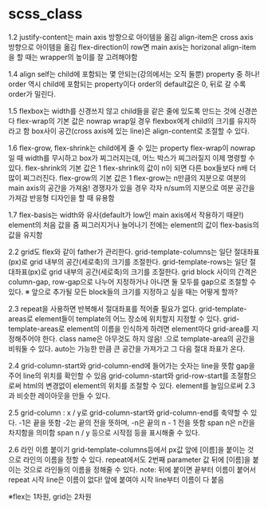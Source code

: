 # scss_class

1.2
justify-content는 main axis 방향으로 아이템을 옮김
align-item은 cross axis 방향으로 아이템을 옮김
flex-direction이 row면 main axis는 horizonal
align-item을 할 때는 wrapper의 높이를 잘 고려해야함

1.4
align self는 child에 포함되는 몇 안되는(강의에서는 오직 둘뿐) property 중 하나!
order 역시 child에 포함되는 property이다
order의 default값은 0, 뒤로 갈 수록 order가 밀린다.

1.5
flexbox는 width를 신경쓰지 않고 child들을 같은 줄에 있도록 만드는 것에 신경쓴다
flex-wrap의 기본 값은 nowrap
wrap일 경우 flexbox에게 child의 크기를 유지하라고 함
box사이 공간(cross axis에 있는 line)은 align-content로 조절할 수 있다.

1.6
flex-grow, flex-shrink는 child에게 줄 수 있는 property
flex-wrap이 nowrap일 때 width를 무시하고 box가 찌그러지는데, 어느 박스가 찌그러질지 이제 명령할 수 있다.
flex-shrink의 기본 값은 1
flex-shrink의 값이 n이 되면 다른 box들보다 n배 더 많이 찌그러진다.
flex-grow의 기본 값은 1
flex-grow는 n만큼의 지분으로 여분의 main axis의 공간을 가져옴!
경쟁자가 있을 경우 각자 n/sum의 지분으로 여분 공간을 가져감
반응형 디자인을 할 때 유용함

1.7
flex-basis는 width와 유사(default가 low인 main axis에서 작용하기 때문!)
element의 처음 값을 줌
찌그러지거나 늘어나기 전에는 element의 값이 flex-basis의 값을 유지함

2.2 
grid도 flex와 같이 father가 관리한다.
grid-template-columns는 일단 절대좌표(px)로 grid 내부의 공간(세로축)의 크기를 조절한다.
grid-template-rows는 일단 절대좌표(px)로 grid 내부의 공간(세로축)의 크기를 조절한다.
grid block 사이의 간격은 column-gap, row-gap으로 나누어 지정하거나 아니면 둘 모두를 gap으로 조절할 수 있다.
※ 앞으로 추가될 모든 block들의 크기를 지정하고 싶을 때는 어떻게 할까?

2.3
repeat을 사용하면 반복해서 절대좌표를 적어줄 필요가 없다.
grid-template-areas로 element들이 template의 어느 장소에 위치할지 지정할 수 있다.
grid-template-areas로 element의 이름을 인식하게 하려면 element마다 grid-area를 지정해주어야 한다.
class name은 아무것도 하지 않음!
.으로 template-area의 공간을 비워둘 수 있다.
auto는 가능한 만큼 큰 공간을 가져가고 그 다음 절대 좌표가 온다.

2.4
grid-column-start와 grid-column-end에 들어가는 숫자는 line을 뜻함
gap을 주어 line의 위치를 확인할 수 있음
grid-column-start와 grid-row-start를 조절함으로써 html의 변경없이 element의 위치를 조절할 수 있다.
element를 늘임으로써 2.3과 비슷한 레이아웃을 만들 수 있다.

2.5
grid-column : x / y로 grid-column-start와 grid-column-end를 축약할 수 있다.
-1은 끝을 뜻함
-2는 끝의 전을 뜻하며, -n은 끝의 n - 1 전을 뜻함
span n은 n칸을 차지함을 의미함
span n / y 등으로 시작점 등을 표시해줄 수 있다.

2.6
라인 이름 붙이기
grid-template-columns등에서 px값 앞에 [이름]을 붙이는 것으로 라인의 이름을 정할 수 있다.
repeat에서도 2번째 parameter 값 뒤에 [이름]을 붙이는 것으로 라인들의 이름을 정해줄 수 있다.
note: 뒤에 붙이면 끝부터 이름이 붙어서 repeat 시작 line은 이름이 없다! 앞에 붙여야 시작 line부터 이름이 다 붙음

※flex는 1차원, grid는 2차원